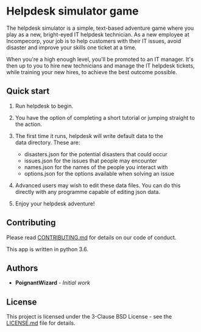 # Helpdesk simulator game

The helpdesk simulator is a simple, text-based adventure game where 
you play as a new, bright-eyed IT helpdesk technician. As a new 
employee at Incompecorp, your job is to help customers with their IT 
issues, avoid disaster and improve your skills one ticket at a time.

When you're a high enough level, you'll be promoted to an IT manager. 
It's then up to you to hire new technicians and manage the IT helpdesk 
tickets, while training your new hires, to achieve the best outcome 
possible. 

## Quick start

1. Run helpdesk to begin. 

2. You have the option of completing a short tutorial or jumping 
   straight to the action. 

3. The first time it runs, helpdesk will write default data to the  
   data directory. These are: 
   - disasters.json for the potential disasters that could occur
   - issues.json for the issues that people may encounter
   - names.json for the names of the people you interact with
   - options.json for the options available when solving an issue
 
4. Advanced users may wish to edit these data files. You can do this 
   directly with any programme capable of editing json data. 

5. Enjoy your helpdesk adventure! 


## Contributing

Please read [CONTRIBUTING.md](CONTRIBUTING.md) for details on our code of conduct. 

This app is written in python 3.6. 

## Authors

* **PoignantWizard** - *Initial work* 

## License

This project is licensed under the 3-Clause BSD License - see the [LICENSE.md](LICENSE.md) file 
for details. 